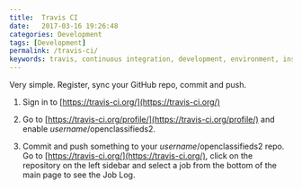 ```yaml
---
title:  Travis CI
date:   2017-03-16 19:26:48
categories: Development
tags: [Development]
permalink: /travis-ci/
keywords: travis, continuous integration, development, environment, install, automated testing
---
```

Very simple. Register, sync your GitHub repo, commit and push.  

1. Sign in to [https://travis-ci.org/](https://travis-ci.org/)

2. Go to [https://travis-ci.org/profile/](https://travis-ci.org/profile/) and enable _username_/openclassifieds2. 

3. Commit and push something to your _username_/openclassifieds2 repo. Go to [https://travis-ci.org/](https://travis-ci.org/), click on the repository on the left sidebar and select a job from the bottom of the main page to see the Job Log.

